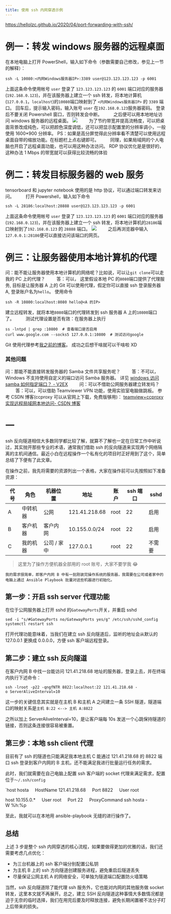 ```yaml
---
title: 使用 ssh 内网穿透示例
---
```


<https://hellolzc.github.io/2020/04/port-forwarding-with-ssh/>

# 例一：转发 windows 服务器的远程桌面

在本地电脑上打开 PowerShell，输入如下命令（参数需要自己修改，参见上一节的解释）：

    ssh -L 10080:<内网Windows服务器IP>:3389 user@123.123.123.123 -p 6001

上面这条命令使用帐号 `user` 登录了 `123.123.123.123` 的 `6001` 端口对应的服务器(`192.168.0.123`)，并在该服务器上建立一个 ssh 转发，将本地计算机(`127.0.0.1`，`localhost`)的`10080`端口映射到了 `<内网Windows服务器IP>` 的 `3389` 端口。 回车后，提示输入密码，输入账号 `user` 在`192.168.0.123`服务器密码。 登录后不要关闭 Powershell 窗口，否则转发会中断。
   之后便可以用本地地址访问 windows 服务器的远程桌面。
![](https://notes-learning.oss-cn-beijing.aliyuncs.com/4a5511e8-8d29-463e-9440-7ce90a5f36ab/1626160308397-254c3e8f-d8ab-409a-891f-bd8419ef5196.png)
   为了节约带宽并提高流畅度，可以把桌面背景改成纯色，可以把颜色深度调低，还可以把显示配置里的分辨率调小，一般使用 1600\*900 分辨率。 PS：如果是高分屏觉得此分辨率看不清楚可以使用远程桌面自带的缩放功能。在标题栏上点右键即可。
   同理，如果局域网的个人电脑也开启了远程桌面功能，也可以用这种办法访问。 RDP 协议优化是是很好的，这种办法 1 Mbps 的带宽就可以获得比较流畅的体验

# 例二：转发目标服务器的 web 服务

tensorboard 和 jupyter notebook 使用的是 http 协议，可以通过端口转发来访问。
   打开 Powershell，输入如下命令

    ssh -L 28186:localhost:28888 user@123.123.123.123 -p 6001

上面这条命令使用帐号 `user` 登录了 `123.123.123.123` 的 `6001` 端口对应的服务器(`192.168.0.123`)，并在该服务器上建立一个 ssh 转发，将本地计算机的`28186`端口映射到了`192.168.0.123` 的 `28888` 端口。
![](https://notes-learning.oss-cn-beijing.aliyuncs.com/4a5511e8-8d29-463e-9440-7ce90a5f36ab/1626160309047-ab9156ae-5500-4b10-b5d9-c7accdb3a58a.png)
   之后再浏览器中输入`127.0.0.1:28186`便可以直接访问该端口的网页。

# 例三：让服务器使用本地计算机的代理

问：能不能让服务器使用本地计算机的网络呢？比如说，可以让`git clone`可以走我的 PC 上的代理？
   答：可以， 这里假设本地 PC 的`8080`端口提供了代理服务, 目标是让服务器 A 上的 Git 可以使用代理，假定你可以直接 ssh 登录服务器 A, 登录账户名为`hello`。 使用命令

    ssh -R 10800:localhost:8080 hello@<A 的IP>

建立远程转发，就将本地`8080`端口的代理转发到 ssh 服务器 A 上的`10800`端口了。
   测试代理设置是否有效：在服务器上执行

    ss -lntpd | grep :10800  # 查看端口是否启用
    curl www.google.com --socks5 127.0.0.1:10800  # 测试访问google

Git 使用代理参考[我之前的博客](https://hellolzc.github.io/2017/09/git-notes)。 成功之后想干啥就可以干啥啦 XD

### 其他问题

问：那能不能直接转发服务器的 Samba 文件共享服务呢？
   答：不可以，Windows 不支持使用自定义的端口访问 Samba 服务器。 详见 [windows 访问 samba 如何指定端口？ - V2EX](https://www.v2ex.com/t/541663)
   问：可以不借助公网服务器建立转发吗？
   答：可以，可以借助 Teamviewer VPN 功能，使用实验室电脑做跳板。 参考 CSDN 博客(ccproxy 可以从官网上下载，免费版够用)： [teamview+ccproxy 实现远程局域网本地访问- CSDN 博客](https://blog.csdn.net/sky835202/article/details/80180279)

# 一

ssh 反向隧道相信大多数同学都比较了解，就算不了解也一定在日常工作中听说过，其实抛开那些专业的术语，通常我们借助 ssh 的反向隧道来实现两个网络隔离的主机间通信。最近小白在远程操作一个私有化的项目时正好用到了这个，简单总结了下便有了此文章。

在操作之前，我先将需要的资源列出一个表格，大家在操作前可以先按照如下准备资源：

| 代号 | 角色     | 机器位置    | 地址          | 账户 | ssh 端口 | sshd   |
| ---- | -------- | ----------- | ------------- | ---- | -------- | ------ |
| A    | 中转机器 | 公网        | 121.41.218.68 | root | 22       | 启用   |
| B    | 客户机器 | 客户内网    | 10.155.0.0/24 | root | 22       | 启用   |
| C    | 我的机器 | 公司 / 家中 | 127.0.0.1     | root | 22       | 不需要 |

> 这里为了操作方便机器全部用的 root 账号，大家不要学我 😂

`我的需求很简单，即客户内网 B 中有一批刚装完操作系统的服务器，我需要在公司或者家中的电脑上通过 Ansible Playbook 批量对这些机器进行初始化。`

## 第一步：开启 ssh server 代理功能

在位于公网服务器上打开 sshd 的`GatewayPorts`开关，并重启 sshd

`sed -i "s/#GatewayPorts no/GatewayPorts yes/g" /etc/ssh/sshd_config systemctl restart ssh`

打开代理功能意味着，当我们在建立 ssh 反向隧道后，监听的地址会从默认的 127.0.0.1 更换成 0.0.0.0，方便 ssh 客户端远程登录。

## 第二步：建立 ssh 反向隧道

在客户内网 B 中找一台能访问 121.41.218.68 地址的服务器，登录上去，并在终端内执行下述命令：

`ssh -lroot -p22 -qngfNTR 8822:localhost:22 121.41.218.68 -o ServerAliveInterval=10`

这一步的关键信息其实就是在主机 B 和主机 A 之间建立一条 SSH 隧道，隧道端口的映射关系是`主机 B:22 <--> 主机 A:8822`

之所以加上 ServerAliveInterval=10，是让客户端每 10s 发送一个心跳保持隧道的链接，否则这条连接很容易被重置。

## 第三步：本地 ssh client 代理

目前有了 ssh 的隧道也只能满足我本地主机 C 能通过 121.41.218.68 的 8822 端口 ssh 登录到客户内网的 B 主机，还不能满足我进行批量运行任务的需求。

此时，我们就需要在自己电脑上配置 ssh 客户端的 socket 代理来满足需求，配置位于`～/.ssh/config`

\`host hosta
    HostName 121.41.218.68
    Port 8822
    User root

host 10.155.0.\*
    User root
    Port 22
    ProxyCommand ssh hosta -W %h:%p

至此，我就可以在本地用 ansible-playbook 无缝的进行操作了。

## 总结

上述 3 步是整个 ssh 内网穿透的核心流程，如果要做得更加的优雅的话，我们还需要考虑几点优化：

- 为三台机器上的 ssh 客户端分别配置公私钥
- 为主机 B 上的 ssh 方向隧道创建服务进程，避免重启后隧道丢失
- 尽量保证公网主机 A 的网络安全，可单独为隧道端口配置防火墙策略

当然，ssh 反向隧道除了能代理 ssh 服务外，它也能对内网的其他服务做 socket 转发，这里本文就不再展开。总之，建立 SSH 反向隧道这种事情大多数情况都是迫于无奈的临时选择，我们在用完后要及时释放连接，避免长期闲置被不法分子盯上后带来的损失。
